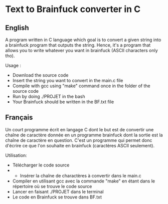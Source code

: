 # Text to Brainfuck converter in C
## English

A program written in C language which goal is to convert a given string into a brainfuck program that outputs the string. Hence, it's a program that allows you to write whatever you want in brainfuck (ASCII characters only tho).

Usage : 

- Download the source code
- Insert the string you want to convert in the main.c file
- Compile with gcc using "make" command once in the folder of the source code
- Run by doing ./PROJET in the bash
- Your Brainfuck should be written in the BF.txt file

## Français

Un court programme écrit en langage C dont le but est de convertir une chaîne de caractère donnée en un programme brainfuck dont la sortie est la chaîne de caractère en question. C'est un programme qui permet donc d'écrire ce que l'on souhaite en brainfuck (caractères ASCII seulement).

Utilisation:

- Télécharger le code source
- - Insérer la chaîne de charactères à convertir dans le main.c
- Compiler en utilisant gcc avec la commande "make" en étant dans le répertoire où se trouve le code source
- Lancer en faisant ./PROJET dans le terminal
- Le code en Brainfuck se trouve dans BF.txt
